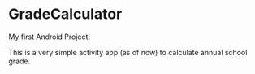 # GradeCalculator

My first Android Project!

This is a very simple activity app (as of now) to calculate annual school grade. 
